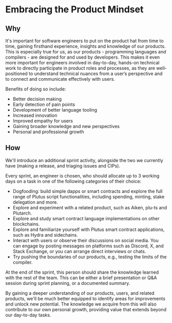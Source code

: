 # Embracing the Product Mindset

## Why

It's important for software engineers to put on the product hat from time to time, gaining firsthand experience, insights and knowledge of our products.
This is especially true for us, as our products - programming languages and compilers - are designed for and used by developers.
This makes it even more important for engineers involved in day-to-day, hands-on technical work to directly participate in product roles and processes, as they are well-positioned to understand technical nuances from a user’s perspective and to connect and communicate effectively with users.

Benefits of doing so include:

- Better decision making
- Early detection of pain points
- Development of better language tooling
- Increased innovation
- Improved empathy for users
- Gaining broader knowledge and new perspectives
- Personal and professional growth

## How

We'll introduce an additional sprint activity, alongside the two we currently have (making a release, and triaging issues and CIPs).

Every sprint, an engineer is chosen, who should allocate up to 3 working days on a task in one of the following categories of their choice:

- Dogfooding: build simple dapps or smart contracts and explore the full range of Plutus script functionalities, including spending, minting, stake delegation and more.
- Explore and experiment with a related product, such as Aiken, plu-ts and Plutarch.
- Explore and study smart contract language implementations on other blockchains.
- Explore and familiarize yourself with Plutus smart contract applications, such as Hydra and sidechains.
- Interact with users or observe their discussions on social media.
  You can engage by posting messages on platforms such as Discord, X, and Stack Exchange, or you can arrange direct interviews or chats.
- Try pushing the boundaries of our products, e.g., testing the limits of the compiler.

At the end of the sprint, this person should share the knowledge learned with the rest of the team.
This can be either a brief presentation or Q&A session during sprint planning, or a documented summary.

By gaining a deeper understanding of our products, users, and related products, we'll be much better equipped to identify areas for improvements and unlock new potential.
The knowledge we acquire from this will also contribute to our own personal growth, providing value that extends beyond our day-to-day tasks.
